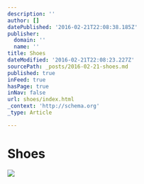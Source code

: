 ```yaml
---
description: ''
author: []
datePublished: '2016-02-21T22:08:38.185Z'
publisher:
  domain: ''
  name: ''
title: Shoes
dateModified: '2016-02-21T22:08:23.227Z'
sourcePath: _posts/2016-02-21-shoes.md
published: true
inFeed: true
hasPage: true
inNav: false
url: shoes/index.html
_context: 'http://schema.org'
_type: Article

---
```

# Shoes
![](https://the-grid-user-content.s3-us-west-2.amazonaws.com/d2263ff3-4682-44f8-aabd-a41a7a43d8e4.png)